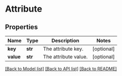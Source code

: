 # Attribute

## Properties
Name | Type | Description | Notes
------------ | ------------- | ------------- | -------------
**key** | **str** | The attribute key. | [optional] 
**value** | **str** | The attribute value. | [optional] 

[[Back to Model list]](../README.md#documentation-for-models) [[Back to API list]](../README.md#documentation-for-api-endpoints) [[Back to README]](../README.md)

